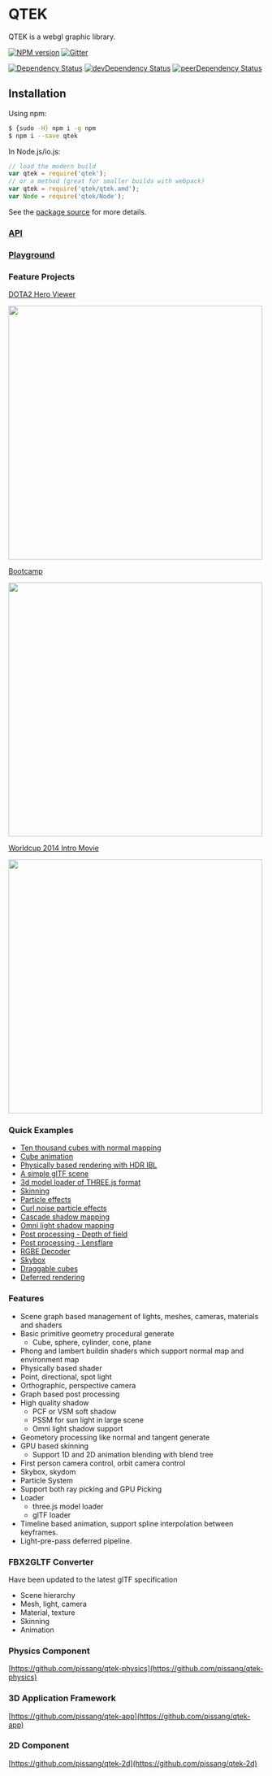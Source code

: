 # QTEK

QTEK is a webgl graphic library.

[![NPM version][npm-badge]][npm] [![Gitter][gitter-badge]][gitter]

[![Dependency Status][deps-badge]][deps]
[![devDependency Status][dev-deps-badge]][dev-deps]
[![peerDependency Status][peer-deps-badge]][peer-deps]

[npm-badge]: https://img.shields.io/npm/v/qtek.svg?style=flat-square
[npm]: http://badge.fury.io/js/qtek

[gitter-badge]: https://img.shields.io/badge/gitter-join%20chat-f81a65.svg?style=flat-square
[gitter]: https://gitter.im/uooo/qtek?utm_source=badge&utm_medium=badge&utm_campaign=pr-badge&utm_content=badge

[deps-badge]: https://david-dm.org/uooo/qtek.svg
[deps]: https://david-dm.org/uooo/qtek

[dev-deps-badge]: https://david-dm.org/uooo/qtek/dev-status.svg
[dev-deps]: https://david-dm.org/uooo/qtek#info=devDependencies

[peer-deps-badge]: https://david-dm.org/uooo/qtek/peer-status.svg
[peer-deps]: https://david-dm.org/uooo/qtek#info=peerDependencies

## Installation

Using npm:

```bash
$ {sudo -H} npm i -g npm
$ npm i --save qtek
```

In Node.js/io.js:

```js
// load the modern build
var qtek = require('qtek');
// or a method (great for smaller builds with webpack)
var qtek = require('qtek/qtek.amd');
var Node = require('qtek/Node');
```

See the [package source](https://github.com/uooo/qtek/tree/npm) for more details.

### [API](http://pissang.github.io/qtek/doc/api)

### [Playground](https://github.com/pissang/qtek-playground)

### Feature Projects

[DOTA2 Hero Viewer](https://github.com/pissang/dota2hero)

<a href="https://github.com/pissang/qtek-bootcamp" target="_blank">
<img src="http://pictures-shenyi.qiniudn.com/dota2hero-2.jpg" width="500"></img>
</a>

[Bootcamp](https://github.com/pissang/qtek-bootcamp/)

<a href="https://github.com/pissang/qtek-bootcamp/" target="_blank">
<img src="http://pictures-shenyi.qiniudn.com/bootcamp-1.jpg" width="500"></img>
</a>

[Worldcup 2014 Intro Movie](https://github.com/pissang/worldcup-intro)

<a href="https://github.com/pissang/worldcup-intro" target="_blank">
<img src="https://github.com/pissang/worldcup-intro/raw/master/screenshots/2.png" width="500" alt="">
</a>


### Quick Examples
+ [Ten thousand cubes with normal mapping](http://pissang.github.io/qtek/tests/cubes.html)
+ [Cube animation](http://pissang.github.io/qtek/tests/cubeanim.html)
+ [Physically based rendering with HDR IBL](http://pissang.github.io/qtek/tests/IBL.html)
+ [A simple glTF scene](http://pissang.github.io/qtek/tests/gltf.html)
+ [3d model loader of THREE.js format](http://pissang.github.io/qtek/tests/threeloader.html)
+ [Skinning](http://pissang.github.io/qtek/tests/skinning.html)
+ [Particle effects](http://pissang.github.io/qtek/tests/particle.html)
+ [Curl noise particle effects](http://pissang.github.io/qtek/tests/curlnoise.html)
+ [Cascade shadow mapping](http://pissang.github.io/qtek/tests/nanosuit.html)
+ [Omni light shadow mapping](http://pissang.github.io/qtek/tests/cubeshadowmap.html)
+ [Post processing - Depth of field](http://pissang.github.io/qtek/tests/pp_dof.html)
+ [Post processing - Lensflare](http://pissang.github.io/qtek/tests/pp_lensflare.html)
+ [RGBE Decoder](http://pissang.github.io/qtek/tests/rgbedecoder.html)
+ [Skybox](http://pissang.github.io/qtek/tests/skybox.html)
+ [Draggable cubes](http://pissang.github.io/qtek/tests/picking.html)
+ [Deferred rendering](http://pissang.github.io/qtek/tests/deferred.html)

### Features 

+ Scene graph based management of lights, meshes, cameras, materials and shaders
+ Basic primitive geometry procedural generate
    + Cube, sphere, cylinder, cone, plane
+ Phong and lambert buildin shaders which support normal map and environment map
+ Physically based shader
+ Point, directional, spot light
+ Orthographic, perspective camera
+ Graph based post processing
+ High quality shadow
    + PCF or VSM soft shadow
    + PSSM for sun light in large scene
    + Omni light shadow support
+ Geometory processing like normal and tangent generate
+ GPU based skinning
    + Support 1D and 2D animation blending with blend tree
+ First person camera control, orbit camera control
+ Skybox, skydom
+ Particle System
+ Support both ray picking and GPU Picking
+ Loader
    + three.js model loader
    + glTF loader
+ Timeline based animation, support spline interpolation between keyframes.
+ Light-pre-pass deferred pipeline.

### FBX2GLTF Converter

Have been updated to the latest glTF specification

+ Scene hierarchy
+ Mesh, light, camera
+ Material, texture
+ Skinning
+ Animation

### Physics Component

[https://github.com/pissang/qtek-physics](https://github.com/pissang/qtek-physics)

### 3D Application Framework

[https://github.com/pissang/qtek-app](https://github.com/pissang/qtek-app)

### 2D Component

[https://github.com/pissang/qtek-2d](https://github.com/pissang/qtek-2d)

